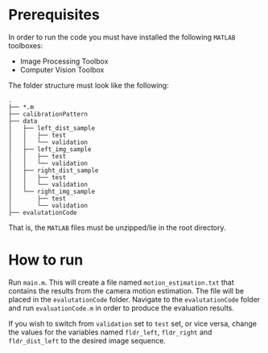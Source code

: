 # Prerequisites
In order to run the code you must have installed the following `MATLAB` toolboxes: 
* Image Processing Toolbox
* Computer Vision Toolbox

The folder structure must look like the following:
```
.
├── *.m
├── calibrationPattern
├── data
│   ├── left_dist_sample
│   │   ├── test
│   │   └── validation
│   ├── left_img_sample
│   │   ├── test
│   │   └── validation
│   ├── right_dist_sample
│   │   ├── test
│   │   └── validation
│   └── right_img_sample
│       ├── test
│       └── validation
├── evalutationCode
```
That is, the `MATLAB` files must be unzipped/lie in the root directory.

# How to run
Run `main.m`. This will create a file named `motion_estimation.txt` that contains the results from the camera motion estimation. The file will be placed in the `evalutationCode` folder. Navigate to the `evalutationCode` folder and run `evaluationCode.m` in order to produce the evaluation results. 

If you wish to switch from `validation` set to `test` set, or vice versa, change the values for the variables named `fldr_left`, `fldr_right` and `fldr_dist_left` to the desired image sequence. 


